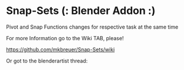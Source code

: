 # Snap-Sets  (: Blender Addon :)

Pivot and Snap Functions changes for respective task at the same time 

For more Information go to the Wiki TAB, please!

https://github.com/mkbreuer/Snap-Sets/wiki

Or got to the blenderartist thread:
